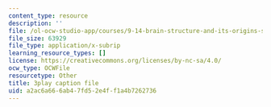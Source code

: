```yaml
---
content_type: resource
description: ''
file: /ol-ocw-studio-app/courses/9-14-brain-structure-and-its-origins-spring-2014/a2ac6a666ab47fd52e4ff1a4b7262736_555116.srt
file_size: 63929
file_type: application/x-subrip
learning_resource_types: []
license: https://creativecommons.org/licenses/by-nc-sa/4.0/
ocw_type: OCWFile
resourcetype: Other
title: 3play caption file
uid: a2ac6a66-6ab4-7fd5-2e4f-f1a4b7262736
---
```

